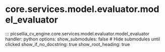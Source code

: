 # core.services.model.evaluator.model_evaluator

::: picsellia_cv_engine.core.services.model.evaluator.model_evaluator
    handler: python
    options:
        show_submodules: false  # Hide submodules until clicked
        show_if_no_docstring: true
        show_root_heading: true
